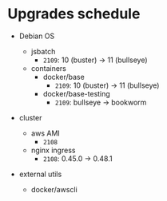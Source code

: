 # Upgrades schedule

* Debian OS
    * jsbatch
        * `2109`: 10 (buster) -> 11 (bullseye)
    * containers
        * docker/base
            * `2109`: 10 (buster) -> 11 (bullseye)
        * docker/base-testing
            * `2109`: bullseye -> bookworm

* cluster
    * aws AMI
        * `2108`
    * nginx ingress
        * `2108`: 0.45.0 -> 0.48.1

* external utils
    * docker/awscli
